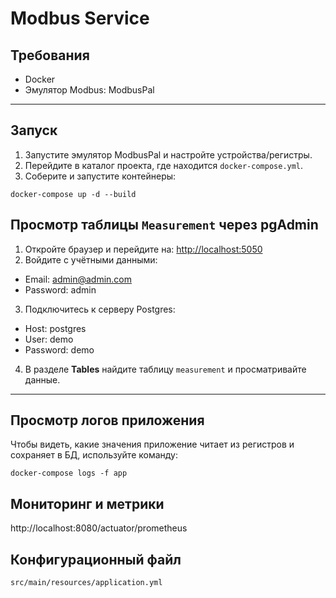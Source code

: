 # Modbus Service

## Требования
- Docker
- Эмулятор Modbus: ModbusPal

---

## Запуск

1. Запустите эмулятор ModbusPal и настройте устройства/регистры.
2. Перейдите в каталог проекта, где находится `docker-compose.yml`.
3. Соберите и запустите контейнеры:

```
docker-compose up -d --build
```
## Просмотр таблицы `Measurement` через pgAdmin

1. Откройте браузер и перейдите на: [http://localhost:5050](http://localhost:5050)
2. Войдите с учётными данными:

- Email: admin@admin.com
- Password: admin


3. Подключитесь к серверу Postgres:

- Host: postgres
- User: demo
- Password: demo

4. В разделе **Tables** найдите таблицу `measurement` и просматривайте данные.

---

## Просмотр логов приложения

Чтобы видеть, какие значения приложение читает из регистров и сохраняет в БД, используйте команду:

```
docker-compose logs -f app
```

## Мониторинг и метрики

http://localhost:8080/actuator/prometheus

## Конфигурационный файл

```
src/main/resources/application.yml
```

